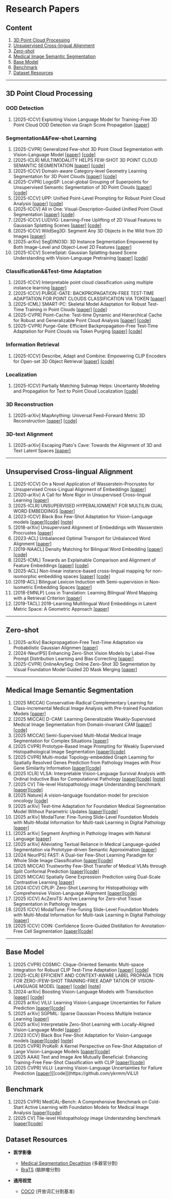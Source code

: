 # Research Papers

## Content
1. [3D Point Cloud Processing](#3d-point-cloud-processing)
2. [Unsupervised Cross-lingual Alignment](#language-correction)
3. [Zero-shot](#zero-shot)
4. [Medical Image Semantic Segmentation](#medical-image-semantic-segmentation)
5. [Base Model](#Base-model)
6. [Benchmark](#Benchmark)
7. [Dataset Resources](#dataset-resources)

---
<a id="medical-image-semantic-segmentation"></a>
## 3D Point Cloud Processing

### OOD Detection
1. [2025-ICCV] Exploiting Vision Language Model for Training-Free 3D Point Cloud OOD Detection via Graph Score Propagation [[paper]](https://arxiv.org/pdf/2506.22375)  
### Segmentation&&Few-shot Learning
1. [2025-CVPR] Generalized Few-shot 3D Point Cloud Segmentation with Vision-Language Model [[paper]](https://openaccess.thecvf.com/content/CVPR2025/papers/An_Generalized_Few-shot_3D_Point_Cloud_Segmentation_with_Vision-Language_Model_CVPR_2025_paper.pdf) [[code]](https://github.com/ZhaochongAn/GFS-VL)  
2. [2025-ICLR] MULTIMODALITY HELPS FEW-SHOT 3D POINT CLOUD SEMANTIC SEGMENTATION [[paper]](https://openreview.net/pdf?id=jXvwJ51vcK) [[code]](https://github.com/ZhaochongAn/Multimodality-3D-Few-Shot)  
3. [2025-ICCV] Domain-aware Category-level Geometry Learning Segmentation for 3D Point Clouds [[paper]](https://arxiv.org/pdf/2508.11265) [[code]](https://github.com/lizhangjie316/Awesome-3D-Point-Cloud-Semantic-Segement)  
4. [2025-CVPR] LogoSP: Local-global Grouping of Superpoints for Unsupervised Semantic Segmentation of 3D Point Clouds [[paper]](https://openaccess.thecvf.com/content/CVPR2025/papers/Zhang_LogoSP_Local-global_Grouping_of_Superpoints_for_Unsupervised_Semantic_Segmentation_of_CVPR_2025_paper.pdf) [[code]](https://github.com/vLAR-group/LogoSP)
5. [2025-ICCV] UPP: Unified Point-Level Prompting for Robust Point Cloud Analysis [[paper]](https://arxiv.org/pdf/2507.18997) [[code]](https://github.com/zhoujiahuan1991/ICCV2025-UPP)  
6. [2025-ICCV] All in One: Visual-Description-Guided Unified Point Cloud Segmentation [[paper]](https://arxiv.org/pdf/2507.05211) [[code]](https://github.com/Hanzy1996/VDG-Uni3DSeg)  
7. [2025-ICCV] LUDVIG: Learning-Free Uplifting of 2D Visual Features to Gaussian Splatting Scenes [[paper]](https://arxiv.org/pdf/2410.14462) [[code]](https://github.com/naver/ludvig)  
8. [2025-ICCV] WildSeg3D: Segment Any 3D Objects in the Wild from 2D Images [[paper]](https://arxiv.org/pdf/2503.08407)  
9. [2025-arXiv] SegDINO3D: 3D Instance Segmentation Empowered by Both Image-Level and Object-Level 2D Features [[paper]](https://arxiv.org/pdf/2509.16098)
10. [2025-ICCV] SceneSplat: Gaussian Splatting-based Scene Understanding with Vision-Language Pretraining [[paper]](https://arxiv.org/pdf/2503.18052) [[code]](https://github.com/Awesome3DGS/3D-Gaussian-Splatting-Papers)   
### Classification&&Test-time Adaptation
1. [2025-ICCV] Interpretable point cloud classification using multiple instance learning [[paper]](https://openreview.net/pdf?id=T7ZVzuObcj)  
2. [2025-ICCV] PURGE-GATE: BACKPROPAGATION-FREE TEST-TIME ADAPTATION FOR POINT CLOUDS CLASSIFICATION VIA TOKEN [[paper]](https://arxiv.org/pdf/2509.09785v1)
3. [2025-ICML] SMART-PC: Skeletal Model Adaptation for Robust Test-Time Training in Point Clouds [[paper]](https://arxiv.org/pdf/2505.19546) [[code]](https://github.com/AliBahri94/SMART-PC)  
4. [2025-CVPR] Point-Cache: Test-time Dynamic and Hierarchical Cache for Robust and Generalizable Point Cloud Analysis [[paper]](https://arxiv.org/pdf/2503.12150) [[code]](https://github.com/auniquesun/Point-Cache)  
5. [2025-CVPR] Purge-Gate: Efficient Backpropagation-Free Test-Time Adaptation for Point Clouds via Token Purging [[paper]](https://iccv.thecvf.com/virtual/2025/poster/1863) [[code]](https://github.com/MosyMosy/Purge-Gate)  
### Information Retrieval
1. [2025-ICCV] Describe, Adapt and Combine: Empowering CLIP Encoders for Open-set 3D Object Retrieval [[paper]](https://arxiv.org/pdf/2507.21489) [[code]](https://github.com/wangzhichuan123/DAC)  
### Localization
1. [2025-ICCV] Partially Matching Submap Helps: Uncertainty Modeling and Propagation for Text to Point Cloud Localization [[code]](https://github.com/Afoolbird/PMSH)  
### 3D Reconstruction
1. [2025-arXiv] MapAnything: Universal Feed-Forward Metric 3D Reconstruction [[paper]](https://map-anything.github.io/assets/MapAnything.pdf) [[code]](https://github.com/facebookresearch/map-anything)  
### 3D-text Alignment
1. [2025-arXiv] Escaping Plato's Cave: Towards the Alignment of 3D and Text Latent Spaces [[paper]](https://arxiv.org/pdf/2503.05283) 
---
<a id="language-correction"></a>
## Unsupervised Cross-lingual Alignment

1. [2025-ICCV] On a Novel Application of Wasserstein-Procrustes for Unsupervised Cross-Lingual Alignment of Embeddings [[paper]](https://aclanthology.org/2024.bucc-1.1.pdf)  
2. [2020-arXiv] A Call for More Rigor in Unsupervised Cross-lingual Learning [[paper]](https://arxiv.org/pdf/2004.14958)  
3. [2025-ICLR] UNSUPERVISED HYPERALIGNMENT FOR MULTILIN GUAL WORD EMBEDDINGS [[paper]](https://arxiv.org/pdf/1811.01124)  
4. [2023-ICCV] Black Box Few-Shot Adaptation for Vision-Language models [[paper]](https://openaccess.thecvf.com/content/ICCV2023/papers/Ouali_Black_Box_Few-Shot_Adaptation_for_Vision-Language_Models_ICCV_2023_paper.pdf#page=4.97)[[code]](https://github.com/saic-fi/LFA) [[note]](https://yuteam14.github.io/MyPaper/Note/LFA%E6%96%B9%E6%B3%95.pdf)  
5. [2018-arXiv] Unsupervised Alignment of Embeddings with Wasserstein Procrustes [[paper]](https://arxiv.org/pdf/1805.11222)  
6. [2023-ACL] Unbalanced Optimal Transport for Unbalanced Word Alignment [[paper]](https://aclanthology.org/2023.acl-long.219.pdf)  
7. [2019-NAACL] Density Matching for Bilingual Word Embedding [[paper]](https://arxiv.org/pdf/1904.02343) [[code]](https://github.com/violet-zct/DeMa-BWE)  
8. [2025-ICML] Towards an Explainable Comparison and Alignment of Feature Embeddings [[paper]](https://arxiv.org/pdf/2506.06231) [[code]](https://github.com/mjalali/embedding-comparison)  
9. [2025-ACL] Non-linear instance-based cross-lingual mapping for non-isomorphic embedding spaces [[paper]](https://aclanthology.org/2020.acl-main.675.pdf) [[code]](https://aclanthology.org/2020.acl-main.675.pdf)  
10. [2019-ACL] Bilingual Lexicon Induction with Semi-supervision in Non-Isometric Embedding Spaces [[paper]](https://arxiv.org/pdf/1908.06625)  
11. [2018-EMNLP] Loss in Translation: Learning Bilingual Word Mapping with a Retrieval Criterion [[paper]](https://arxiv.org/pdf/1804.07745)  
12. [2019-TACL] 2019-Learning Multilingual Word Embeddings in Latent Metric Space: A Geometric Approach [[paper]](https://arxiv.org/pdf/1808.08773)  
---

<a id="zero-shot"></a>
## Zero-shot
1. [2025-arXiv] Backpropagation-Free Test-Time Adaptation via Probabilistic Gaussian Alignmen [[paper]](https://arxiv.org/pdf/2508.15568)  
2. [2024-NeurIPS] Enhancing Zero-Shot Vision Models by Label-Free Prompt Distribution Learning and Bias Correcting [[paper]](https://proceedings.neurips.cc/paper_files/paper/2024/file/03cdf8e212ba92a3f36bffe1391928bd-Paper-Conference.pdf)  
3. [2025-CVPR]  OnlineAnySeg: Online Zero-Shot 3D Segmentation by Visual Foundation Model Guided 2D Mask Merging [[paper]](https://openaccess.thecvf.com/content/CVPR2025/papers/Tang_OnlineAnySeg_Online_Zero-Shot_3D_Segmentation_by_Visual_Foundation_Model_Guided_CVPR_2025_paper.pdf)  


---

<a id="medical-image-semantic-segmentation"></a>
## Medical Image Semantic Segmentation

1. [2025 MICCAI] Conservative-Radical Complementary Learning for Class-incremental Medical Image Analysis with Pre-trained Foundation Models [[paper]](https://arxiv.org/pdf/2407.13768)  
2. [2025 MICCAI] D-CAM: Learning Generalizable Weakly-Supervised Medical Image Segmentation from Domain-invariant CAM [[paper]](待补充) [[code]](https://github.com/JingjunYi/D-CAM)  
3. [2025 MICCAI] Semi-Supervised Multi-Modal Medical Image Segmentation for Complex Situations [[paper]](https://arxiv.org/pdf/2506.17136)   
4. [2025 CVPR] Prototype-Based Image Prompting for Weakly Supervised Histopathological Image Segmentation [[paper]](https://arxiv.org/pdf/2503.12068)[[code]](https://github.com/QingchenTang/PBIP?tab=readme-ov-file)  
5. [2025 CVPR] Multi-modal Topology-embedded Graph Learning for Spatially Resolved Genes Prediction from Pathology Images with Prior Gene Similarity Information [[paper]](https://openaccess.thecvf.com/content/CVPR2025/papers/Shi_Multi-modal_Topology-embedded_Graph_Learning_for_Spatially_Resolved_Genes_Prediction_from_CVPR_2025_paper.pdf)[[code]](https://github.com/MedAIerHHL/CVPR-MIA)  
6. [2025 ICLR] VLSA: Interpretable Vision-Language Survival Analysis with Ordinal Inductive Bias for Computational Pathology [[paper]](https://openreview.net/pdf?id=trj2Jq8riA)[[code]](https://github.com/liupei101/VLSA?tab=readme-ov-file#-awesome-papers-of-pathology-vlms) [[note]](https://yuteam14.github.io/MyPaper/Note/%E7%97%85%E7%90%86%E5%9B%BE%E5%83%8F%E8%AF%86%E5%88%AB.pdf)  
7. [2025 CV] Tile-level Histopathology image Understanding benchmark [[paper]](https://arxiv.org/pdf/2507.07860)[[code]](https://github.com/MICS-Lab/thunder)    
8. [2025 Nature] A vision–language foundation model for precision oncology [[code]](https://github.com/lilab-stanford/MUSK)   
9. [2025 arXiv] Test-time Adaptation for Foundation Medical Segmentation Model Without Parametric Updates [[paper]](https://arxiv.org/pdf/2504.02008)[[code]](https://github.com/ecoxial2007/Expert-CFG)   
10. [2025 arXiv] ModalTune: Fine-Tuning Slide-Level Foundation Models with Multi-Modal Information for Multi-task Learning in Digital Pathology [[paper]](https://arxiv.org/pdf/2503.17564)  
11. [2025 arXiv] Segment Anything in Pathology Images with Natural Language [[paper]](https://arxiv.org/pdf/2506.20988)  
12. [2025 arXiv] Alleviating Textual Reliance in Medical Language-guided Segmentation via Prototype-driven Semantic Approximation [[paper]](https://arxiv.org/pdf/2507.11055)
13. [2024 NeurIPS] FAST: A Dual-tier Few-Shot Learning Paradigm for Whole Slide Image Classification [[paper]](https://proceedings.neurips.cc/paper_files/paper/2024/file/bdcdf38389d7fcefc73c4c3720217155-Paper-Conference.pdf)[[code]](https://github.com/fukexue/FAST)  
14. [2025 MICCAI] Trustworthy Few-Shot Transfer of Medical VLMs through Split Conformal Prediction [[paper]](https://arxiv.org/pdf/2506.17503)[[code]](https://github.com/jusiro/SCA-T)  
15. [2025 MICCAI] Spatially Gene Expression Prediction using Dual-Scale Contrastive Learning [[paper]](https://arxiv.org/pdf/2506.23827)  
16. [2024 ICCV] CPLIP: Zero-Shot Learning for Histopathology with Comprehensive Vision-Language Alignment [[paper]](https://openaccess.thecvf.com/content/CVPR2024/papers/Javed_CPLIP_Zero-Shot_Learning_for_Histopathology_with_Comprehensive_Vision-Language_Alignment_CVPR_2024_paper.pdf)[[code]](https://github.com/iyyakuttiiyappan/CPLIP)  
17. [2025 ICCV] AcZeroTS: Active Learning for Zero-shot Tissue Segmentation in Pathology Images  
18. [2025 ICCV] ModalTune: Fine-Tuning Slide-Level Foundation Models with Multi-Modal Information for Multi-task Learning in Digital Pathology [[paper]](https://arxiv.org/pdf/2503.17564)  
19. [2025 ICCV] COIN: Confidence Score-Guided Distillation for Annotation-Free Cell Segmentation [[paper]](https://arxiv.org/pdf/2503.11439)[[code]](https://github.com/shjo-april/COIN)  
---

<a id="clip"></a>
## Base Model

1. [2025 CVPR] COSMIC: Clique-Oriented Semantic Multi-space Integration for Robust CLIP Test-Time Adaptation [[paper]](https://arxiv.org/pdf/2503.23388) [[code]](待补充)   
2. [2025-ICLR] EFFICIENT AND CONTEXT-AWARE LABEL PROPAGA TION FOR ZERO-/FEW-SHOT TRAINING-FREE ADAP TATION OF VISION-LANGUAGE MODEL [[paper]](https://arxiv.org/pdf/2412.18303) [[code]](https://github.com/Yushu-Li/ECALP) [[note]](https://yuteam14.github.io/MyPaper/Note/%E6%96%87%E7%8C%AE%E5%AD%A6%E4%B9%A0%E7%AC%94%E8%AE%B0-3.pdf)      
3. [2024-arXiv] Boosting Vision-Language Models with Transduction [[paper]](https://arxiv.org/pdf/2406.01837) [[code]](https://github.com/MaxZanella/transduction-for-vlms)  
4. [2025 arXiv] ViLU: Learning Vision-Language Uncertainties for Failure Prediction [[paper]](https://arxiv.org/pdf/2507.07620)[[code]](https://github.com/ykrmm/ViLU)  
5. [2025 arXiv] SGPMIL: Sparse Gaussian Process Multiple Instance Learning [[paper]](https://arxiv.org/pdf/2507.08711)   
6. [2025 arXiv] Interpretable Zero-Shot Learning with Locally-Aligned Vision-Language Model [[paper]](https://arxiv.org/pdf/2506.23822)  
7. [2023 ICCV] Black Box Few-Shot Adaptation for Vision-Language models [[paper]](https://openaccess.thecvf.com/content/ICCV2023/papers/Ouali_Black_Box_Few-Shot_Adaptation_for_Vision-Language_Models_ICCV_2023_paper.pdf#page=4.97)[[code]](https://github.com/saic-fi/LFA) [[note]](https://yuteam14.github.io/MyPaper/Note/LFA%E6%96%B9%E6%B3%95.pdf)  
8. [2025 CVPR] ProKeR: A Kernel Perspective on Few-Shot Adaptation of Large Vision-Language Models [[paper]](https://arxiv.org/pdf/2501.11175)[[code]](https://github.com/ybendou/ProKeR)  
9. [2025 AAAI] Text and Image Are Mutually Beneficial: Enhancing Training-Free Few-Shot Classification with CLIP [[paper]](https://arxiv.org/pdf/2412.11375)[[code]](https://github.com/MCPathology/NH2ST)  
10. [2025 CVPR] ViLU: Learning Vision-Language Uncertainties for Failure Prediction [[paper]](https://arxiv.org/pdf/2507.07620?)[[code]](https://github.com/ykrmm/ViLU)  

<a id="clip"></a>
## Benchmark
1. [2025 CVPR] MedCAL-Bench: A Comprehensive Benchmark on Cold-Start Active Learning with Foundation Models for Medical Image Analysis [[paper]](https://arxiv.org/pdf/2508.03441)[[code]](https://github.com/HiLab-git/MedCAL-Bench)   
2. [2025 CV] Tile-level Histopathology image Understanding benchmark [[paper]](https://arxiv.org/pdf/2507.07860)[[code]](https://github.com/MICS-Lab/thunder)   

<a id="dataset-resources"></a>
## Dataset Resources

- **医学影像**  
  - [Medical Segmentation Decathlon](http://medicaldecathlon.com/) (多器官分割)  
  - [BraTS](https://www.med.upenn.edu/cbica/brats/) (脑肿瘤分割)  

- **通用视觉**  
  - [COCO](https://cocodataset.org) (开放词汇分割基准)
